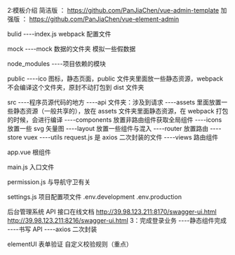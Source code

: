 2:模板介绍
简洁版 ： https://github.com/PanJiaChen/vue-admin-template
加强版 ： https://github.com/PanJiaChen/vue-element-admin

bulid
----index.js webpack 配置文件

mock
----mock 数据的文件夹 模拟一些假数据

node_modules
----项目依赖的模块

public
----ico 图标，静态页面，public 文件夹里面放一些静态资源，webpack 不会编译这个文件夹，原封不动打包到 dist 文件夹

src
----程序员源代码的地方
----api 文件夹：涉及到请求
----assets 里面放置一些静态资源（一般共享的），放在 assets 文件夹里面静态资源，在 webpack 打包的时候，会进行编译
----components 放置非路由组件获取全局组件
----icons 放置一些 svg 矢量图
----layout 放置一些组件与混入
----router 放置路由
----store vuex
----utils request.js 是 axios 二次封装的文件
----views 路由组件

app.vue
根组件

main.js
入口文件

permission.js
与导航守卫有关

settings.js
项目配置项文件
.env.development
.env.production

后台管理系统 API 接口在线文档
http://39.98.123.211:8170/swagger-ui.html
http://39.98.123.211:8216/swagger-ui.html
3：完成登录业务
----静态组件完成
----书写 API
----axios 二次封装

elementUI 表单验证
自定义校验规则（重点）

